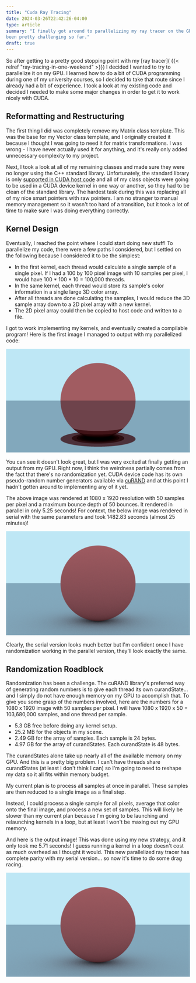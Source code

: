 ```yaml
---
title: "Cuda Ray Tracing"
date: 2024-03-26T22:42:26-04:00
type: article
summary: "I finally got around to parallelizing my ray tracer on the GPU. It has
been pretty challenging so far."
draft: true
---
```


So after getting to a pretty good stopping point with my
[ray tracer]( {{< relref "ray-tracing-in-one-weekend" >}}) I decided I wanted to try
to parallelize it on my GPU. I learned how to do a bit of CUDA programming during
one of my university courses, so I decided to take that route since I already
had a bit of experience. I took a look at my existing code and decided I needed
to make some major changes in order to get it to work nicely with CUDA.

## Reformatting and Restructuring

The first thing I did was completely remove my Matrix class template. This was
the base for my Vector class template, and I originally created it because I
thought I was going to need it for matrix transformations. I was wrong - I have
never actually used it for anything, and it's really only added unnecessary
complexity to my project.

Next, I took a look at all of my remaining classes and made sure they were no
longer using the C++ standard library. Unfortunately, the standard library is
only [supported in CUDA host code](https://docs.nvidia.com/cuda/cuda-c-programming-guide/index.html?highlight=standard%20library#standard-library)
and all of my class objects were going to be used in a CUDA device kernel in one
way or another, so they had to be clean of the standard library. The hardest
task during this was replacing all of my nice smart pointers with raw pointers.
I am no stranger to manual memory management so it wasn't too hard of a transition,
but it took a lot of time to make sure I was doing everything correctly.

## Kernel Design

Eventually, I reached the point where I could start doing new stuff! To parallelize
my code, there were a few paths I considered, but I settled on the following
because I considered it to be the simplest:

- In the first kernel, each thread would calculate a single sample of a single
pixel. If I had a 100 by 100 pixel image with 10 samples per pixel, I would have
100 * 100 * 10 = 100,000 threads.
- In the same kernel, each thread would store its sample's color information in
a single large 3D color array.
- After all threads are done calculating the samples, I would reduce the 3D sample
array down to a 2D pixel array with a new kernel.
- The 2D pixel array could then be copied to host code and written to a file.

I got to work implementing my kernels, and eventually created a compilable program!
Here is the first image I managed to output with my parallelized code:

![An image of a sphere with strangely circular shadows.](images/first_render.png)

You can see it doesn't look great, but I was very excited at finally getting
an output from my GPU. Right now, I think the weirdness partially comes from the
fact that there's no randomization yet. CUDA device code has its own pseudo-random
number generators available via [cuRAND](https://docs.nvidia.com/cuda/curand/index.html)
and at this point I hadn't gotten around to implementing any of it yet.

The above image was rendered at 1080 x 1920 resolution with 50 samples per pixel
and a maximum bounce depth of 50 bounces. It rendered in parallel in only 5.25
seconds! For context, the below image was rendered in serial with the same parameters
and took 1482.83 seconds (almost 25 minutes)!

![A better looking image of a sphere that was rendered in serial.](images/serial_render.png)

Clearly, the serial version looks much better but I'm confident once I have
randomization working in the parallel version, they'll look exactly the same.

## Randomization Roadblock

Randomization has been a challenge. The cuRAND library's preferred way of
generating random numbers is to give each thread its own curandState... and I
simply do not have enough memory on my GPU to accomplish that. To give you some
grasp of the numbers involved, here are the numbers for a 1080 x 1920 image with
50 samples per pixel. I will have 1080 x 1920 x 50 = 103,680,000 samples, and
one thread per sample.

- 5.3 GB free before doing any kernel setup.
- 25.2 MB for the objects in my scene.
- 2.49 GB for the array of samples. Each sample is 24 bytes.
- 4.97 GB for the array of curandStates. Each curandState is 48 bytes.

The curandStates alone take up nearly all of the available memory on my GPU. And
this is a pretty big problem. I can't have threads share curandStates (at least
I don't think I can) so I'm going to need to reshape my data so it all fits
within memory budget.

My current plan is to process all samples at once in parallel. These samples are
then reduced to a single image as a final step.

Instead, I could process a single sample for all pixels, average that color onto
the final image, and process a new set of samples. This will likely be slower than
my current plan because I'm going to be launching and relaunching kernels in a loop,
but at least I won't be maxing out my GPU memory.

And here is the output image! This was done using my new strategy, and it only
took me 5.71 seconds! I guess running a kernel in a loop doesn't cost as much
overhead as I thought it would. This new parallelized ray tracer has complete
parity with my serial version... so now it's time to do some drag racing.

![A great looking image, created on the GPU](images/parallel_good.png)